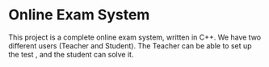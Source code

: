 # Online Exam System

This project is a complete online exam system, written in C++. We have two different users
(Teacher and Student). The Teacher can be able to set up the test , and the
student can solve it.
